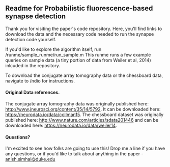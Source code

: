## Readme for Probabilistic fluorescence-based synapse detection

Thank you for visiting the paper's code repository.  Here, you'll find links to download the data and the necessary code needed to run the synapse detection code yourself.  

If you'd like to explore the algorithm itself, run /runme/sample_runme/run_sample.m   This runme runs a few example queries on sample data (a tiny portion of data from Weiler et al, 2014) inlcuded in the repository.  

To download the conjugate array tomography data or the chessboard data, navigate to /ndio for instructions.  

#### Original Data references. 
The conjugate array tomography data was originally published here: http://www.jneurosci.org/content/35/14/5792.  It can be downloaded here: https://neurodata.io/data/collman15.  The chessboard dataset was originally published here: http://www.nature.com/articles/sdata201446 and can be downloaded here: https://neurodata.io/data/weiler14. 



#### Questions?
I'm excited to see how folks are going to use this!  Drop me a line if you have any questions, or if you'd like to talk about anything in the paper - anish.simhal@duke.edu






